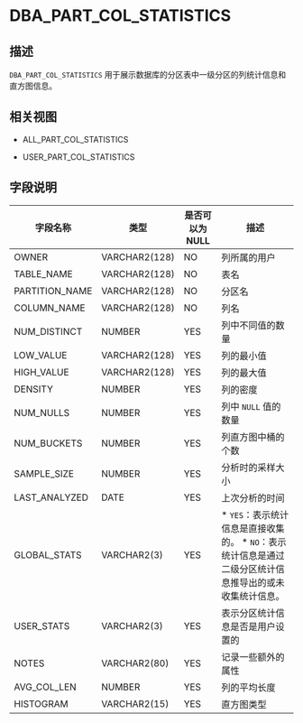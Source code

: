 DBA_PART_COL_STATISTICS 
============================================



描述 
--------------------

`DBA_PART_COL_STATISTICS` 用于展示数据库的分区表中一级分区的列统计信息和直方图信息。

相关视图 
----------------------

* ALL_PART_COL_STATISTICS

  

* USER_PART_COL_STATISTICS

  




字段说明 
----------------------



|      字段名称      |    **类型**     | **是否可以为 NULL** |                                                                       **描述**                                                                        |
|----------------|---------------|----------------|-----------------------------------------------------------------------------------------------------------------------------------------------------|
| OWNER          | VARCHAR2(128) | NO             | 列所属的用户                                                                                                                                              |
| TABLE_NAME     | VARCHAR2(128) | NO             | 表名                                                                                                                                                  |
| PARTITION_NAME | VARCHAR2(128) | NO             | 分区名                                                                                                                                                 |
| COLUMN_NAME    | VARCHAR2(128) | NO             | 列名                                                                                                                                                  |
| NUM_DISTINCT   | NUMBER        | YES            | 列中不同值的数量                                                                                                                                            |
| LOW_VALUE      | VARCHAR2(128) | YES            | 列的最小值                                                                                                                                               |
| HIGH_VALUE     | VARCHAR2(128) | YES            | 列的最大值                                                                                                                                               |
| DENSITY        | NUMBER        | YES            | 列的密度                                                                                                                                                |
| NUM_NULLS      | NUMBER        | YES            | 列中 `NULL` 值的数量                                                                                                                                      |
| NUM_BUCKETS    | NUMBER        | YES            | 列直方图中桶的个数                                                                                                                                           |
| SAMPLE_SIZE    | NUMBER        | YES            | 分析时的采样大小                                                                                                                                            |
| LAST_ANALYZED  | DATE          | YES            | 上次分析的时间                                                                                                                                             |
| GLOBAL_STATS   | VARCHAR2(3)   | YES            | * `YES`：表示统计信息是直接收集的。   * `NO`：表示统计信息是通过二级分区统计信息推导出的或未收集统计信息。    |
| USER_STATS     | VARCHAR2(3)   | YES            | 表示分区统计信息是否是用户设置的                                                                                                                                    |
| NOTES          | VARCHAR2(80)  | YES            | 记录一些额外的属性                                                                                                                                           |
| AVG_COL_LEN    | NUMBER        | YES            | 列的平均长度                                                                                                                                              |
| HISTOGRAM      | VARCHAR2(15)  | YES            | 直方图类型                                                                                                                                               |



